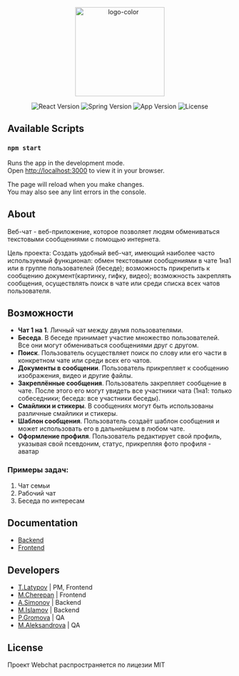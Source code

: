 <p align="center">
      <img src="https://i.ibb.co/z4DS2KG/logo-color.png" alt="logo-color" width="200">
</p>
<p align="center">
   <img src="https://img.shields.io/badge/React%20ver-16.7-informational" alt="React Version">
   <img src="https://img.shields.io/badge/Spring%20ver-6.0.x-informational" alt="Spring Version">
   <img src="https://img.shields.io/badge/App%20ver-0.1-blueviolet" alt="App Version">
   <img src="https://img.shields.io/badge/license-Apache%202.0-green" alt="License">
</p>

## Available Scripts
### `npm start`

Runs the app in the development mode.\
Open [http://localhost:3000](http://localhost:3000) to view it in your browser.

The page will reload when you make changes.\
You may also see any lint errors in the console.

## About
Веб-чат - веб-приложение, которое позволяет людям обмениваться текстовыми сообщениями с помощью интернета. 

Цель проекта: Создать удобный веб-чат, имеющий наиболее часто используемый функционал: обмен текстовыми сообщениями в чате 1на1 или в группе пользователей (беседе); возможность прикрепить к сообщению документ(картинку, гифку, видео); возможность закреплять сообщения, осуществлять поиск в чате или среди списка всех чатов пользователя.

## Возможности
- **Чат 1 на 1**. Личный чат между двумя пользователями.
- **Беседа**. В беседе принимает участие множество пользователей. Все они могут обмениваться сообщениями друг с другом.
- **Поиск**. Пользователь осуществляет поиск по слову или его части в конкретном чате или среди всех его чатов.
- **Документы в сообщении**. Пользователь прикрепляет к сообщению изображения, видео и другие файлы.
- **Закреплённые сообщения**. Пользователь закрепляет сообщение в чате. После этого его могут увидеть все участники чата (1на1: только собеседники; беседа: все участники беседы).
- **Смайлики и стикеры**. В сообщениях могут быть использованы различные смайлики и стикеры.
- **Шаблон сообщения**. Пользователь создаёт шаблон сообщения и может использовать его в дальнейшем в любом чате.
- **Оформление профиля**. Пользователь редактирует свой профиль, указывая свой псевдоним, статус, прикрепляя фото профиля - аватар

### Примеры задач:

1. Чат семьи
2. Рабочий чат
3. Беседа по интересам

## Documentation

- [Backend](https://github.com/ArkhamX2/web-chat)
- [Frontend](https://github.com/ArkhamX2/web-chat-client)

## Developers

- [T.Latypov](https://github.com/N0tilT) | PM, Frontend
- [M.Cherepan](https://github.com/PolShestogo) | Frontend
- [A.Simonov](https://github.com/dubstepTractor) | Backend
- [M.Islamov](https://github.com/milana-cat)  | Backend
- [P.Gromova](https://github.com/jowlly)  | QA
- [M.Aleksandrova](https://github.com/S1stemus) | QA

## License
Проект Webchat распространяется по лицезии MIT

